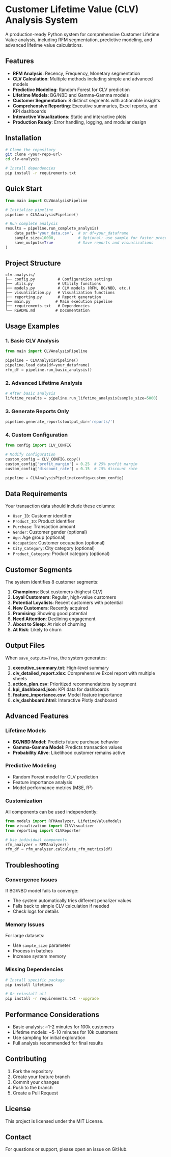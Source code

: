# Customer Lifetime Value (CLV) Analysis System

A production-ready Python system for comprehensive Customer Lifetime Value analysis, including RFM segmentation, predictive modeling, and advanced lifetime value calculations.

## Features

- **RFM Analysis**: Recency, Frequency, Monetary segmentation
- **CLV Calculation**: Multiple methods including simple and advanced models
- **Predictive Modeling**: Random Forest for CLV prediction
- **Lifetime Models**: BG/NBD and Gamma-Gamma models
- **Customer Segmentation**: 8 distinct segments with actionable insights
- **Comprehensive Reporting**: Executive summaries, Excel reports, and KPI dashboards
- **Interactive Visualizations**: Static and interactive plots
- **Production Ready**: Error handling, logging, and modular design

## Installation

```bash
# Clone the repository
git clone <your-repo-url>
cd clv-analysis

# Install dependencies
pip install -r requirements.txt
```

## Quick Start

```python
from main import CLVAnalysisPipeline

# Initialize pipeline
pipeline = CLVAnalysisPipeline()

# Run complete analysis
results = pipeline.run_complete_analysis(
    data_path='your_data.csv',  # or df=your_dataframe
    sample_size=10000,          # Optional: use sample for faster processing
    save_outputs=True           # Save reports and visualizations
)
```

## Project Structure

```
clv-analysis/
├── config.py          # Configuration settings
├── utils.py           # Utility functions
├── models.py          # CLV models (RFM, BG/NBD, etc.)
├── visualization.py   # Visualization functions
├── reporting.py       # Report generation
├── main.py           # Main execution pipeline
├── requirements.txt   # Dependencies
└── README.md         # Documentation
```

## Usage Examples

### 1. Basic CLV Analysis

```python
from main import CLVAnalysisPipeline

pipeline = CLVAnalysisPipeline()
pipeline.load_data(df=your_dataframe)
rfm_df = pipeline.run_basic_analysis()
```

### 2. Advanced Lifetime Analysis

```python
# After basic analysis
lifetime_results = pipeline.run_lifetime_analysis(sample_size=5000)
```

### 3. Generate Reports Only

```python
pipeline.generate_reports(output_dir='reports/')
```

### 4. Custom Configuration

```python
from config import CLV_CONFIG

# Modify configuration
custom_config = CLV_CONFIG.copy()
custom_config['profit_margin'] = 0.25  # 25% profit margin
custom_config['discount_rate'] = 0.15  # 15% discount rate

pipeline = CLVAnalysisPipeline(config=custom_config)
```

## Data Requirements

Your transaction data should include these columns:
- `User_ID`: Customer identifier
- `Product_ID`: Product identifier
- `Purchase`: Transaction amount
- `Gender`: Customer gender (optional)
- `Age`: Age group (optional)
- `Occupation`: Customer occupation (optional)
- `City_Category`: City category (optional)
- `Product_Category`: Product category (optional)

## Customer Segments

The system identifies 8 customer segments:

1. **Champions**: Best customers (highest CLV)
2. **Loyal Customers**: Regular, high-value customers
3. **Potential Loyalists**: Recent customers with potential
4. **New Customers**: Recently acquired
5. **Promising**: Showing good potential
6. **Need Attention**: Declining engagement
7. **About to Sleep**: At risk of churning
8. **At Risk**: Likely to churn

## Output Files

When `save_outputs=True`, the system generates:

1. **executive_summary.txt**: High-level summary
2. **clv_detailed_report.xlsx**: Comprehensive Excel report with multiple sheets
3. **action_plan.csv**: Prioritized recommendations by segment
4. **kpi_dashboard.json**: KPI data for dashboards
5. **feature_importance.csv**: Model feature importance
6. **clv_dashboard.html**: Interactive Plotly dashboard

## Advanced Features

### Lifetime Models

- **BG/NBD Model**: Predicts future purchase behavior
- **Gamma-Gamma Model**: Predicts transaction values
- **Probability Alive**: Likelihood customer remains active

### Predictive Modeling

- Random Forest model for CLV prediction
- Feature importance analysis
- Model performance metrics (MSE, R²)

### Customization

All components can be used independently:

```python
from models import RFMAnalyzer, LifetimeValueModels
from visualization import CLVVisualizer
from reporting import CLVReporter

# Use individual components
rfm_analyzer = RFMAnalyzer()
rfm_df = rfm_analyzer.calculate_rfm_metrics(df)
```

## Troubleshooting

### Convergence Issues

If BG/NBD model fails to converge:
- The system automatically tries different penalizer values
- Falls back to simple CLV calculation if needed
- Check logs for details

### Memory Issues

For large datasets:
- Use `sample_size` parameter
- Process in batches
- Increase system memory

### Missing Dependencies

```bash
# Install specific package
pip install lifetimes

# Or reinstall all
pip install -r requirements.txt --upgrade
```

## Performance Considerations

- Basic analysis: ~1-2 minutes for 100k customers
- Lifetime models: ~5-10 minutes for 10k customers
- Use sampling for initial exploration
- Full analysis recommended for final results

## Contributing

1. Fork the repository
2. Create your feature branch
3. Commit your changes
4. Push to the branch
5. Create a Pull Request

## License

This project is licensed under the MIT License.

## Contact

For questions or support, please open an issue on GitHub.